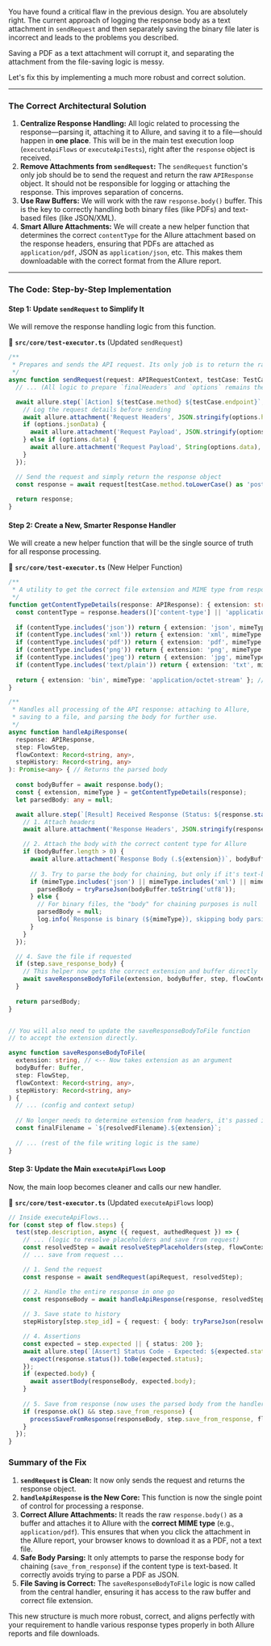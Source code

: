 You have found a critical flaw in the previous design. You are absolutely right. The current approach of logging the response body as a text attachment in `sendRequest` and then separately saving the binary file later is incorrect and leads to the problems you described.

Saving a PDF as a text attachment will corrupt it, and separating the attachment from the file-saving logic is messy.

Let's fix this by implementing a much more robust and correct solution.

---

### **The Correct Architectural Solution**

1.  **Centralize Response Handling:** All logic related to processing the response—parsing it, attaching it to Allure, and saving it to a file—should happen in **one place**. This will be in the main test execution loop (`executeApiFlows` or `executeApiTests`), right after the `response` object is received.
2.  **Remove Attachments from `sendRequest`:** The `sendRequest` function's only job should be to send the request and return the raw `APIResponse` object. It should not be responsible for logging or attaching the response. This improves separation of concerns.
3.  **Use Raw Buffers:** We will work with the raw `response.body()` buffer. This is the key to correctly handling both binary files (like PDFs) and text-based files (like JSON/XML).
4.  **Smart Allure Attachments:** We will create a new helper function that determines the correct `contentType` for the Allure attachment based on the response headers, ensuring that PDFs are attached as `application/pdf`, JSON as `application/json`, etc. This makes them downloadable with the correct format from the Allure report.

---

### **The Code: Step-by-Step Implementation**

#### **Step 1: Update `sendRequest` to Simplify It**

We will remove the response handling logic from this function.

📁 **`src/core/test-executor.ts`** (Updated `sendRequest`)
```typescript
/**
 * Prepares and sends the API request. Its only job is to return the raw response.
 */
async function sendRequest(request: APIRequestContext, testCase: TestCase): Promise<APIResponse> {
  // ... (All logic to prepare `finalHeaders` and `options` remains the same) ...

  await allure.step(`[Action] ${testCase.method} ${testCase.endpoint}`, async () => {
    // Log the request details before sending
    await allure.attachment('Request Headers', JSON.stringify(options.headers, null, 2), { contentType: 'application/json' });
    if (options.jsonData) {
      await allure.attachment('Request Payload', JSON.stringify(options.jsonData, null, 2), { contentType: 'application/json' });
    } else if (options.data) {
      await allure.attachment('Request Payload', String(options.data), { contentType: options.headers?.['Content-Type'] || 'text/plain' });
    }
  });

  // Send the request and simply return the response object
  const response = await request[testCase.method.toLowerCase() as 'post'](testCase.endpoint, options);
  
  return response;
}
```

#### **Step 2: Create a New, Smarter Response Handler**

We will create a new helper function that will be the single source of truth for all response processing.

📁 **`src/core/test-executor.ts`** (New Helper Function)
```typescript
/**
 * A utility to get the correct file extension and MIME type from response headers.
 */
function getContentTypeDetails(response: APIResponse): { extension: string, mimeType: string } {
  const contentType = response.headers()['content-type'] || 'application/octet-stream';
  
  if (contentType.includes('json')) return { extension: 'json', mimeType: 'application/json' };
  if (contentType.includes('xml')) return { extension: 'xml', mimeType: 'application/xml' };
  if (contentType.includes('pdf')) return { extension: 'pdf', mimeType: 'application/pdf' };
  if (contentType.includes('png')) return { extension: 'png', mimeType: 'image/png' };
  if (contentType.includes('jpeg')) return { extension: 'jpg', mimeType: 'image/jpeg' };
  if (contentType.includes('text/plain')) return { extension: 'txt', mimeType: 'text/plain' };
  
  return { extension: 'bin', mimeType: 'application/octet-stream' }; // Default for binary data
}

/**
 * Handles all processing of the API response: attaching to Allure,
 * saving to a file, and parsing the body for further use.
 */
async function handleApiResponse(
  response: APIResponse,
  step: FlowStep,
  flowContext: Record<string, any>,
  stepHistory: Record<string, any>
): Promise<any> { // Returns the parsed body
  
  const bodyBuffer = await response.body();
  const { extension, mimeType } = getContentTypeDetails(response);
  let parsedBody: any = null;

  await allure.step(`[Result] Received Response (Status: ${response.status()})`, async () => {
    // 1. Attach headers
    await allure.attachment('Response Headers', JSON.stringify(response.headers(), null, 2), { contentType: 'application/json' });

    // 2. Attach the body with the correct content type for Allure
    if (bodyBuffer.length > 0) {
      await allure.attachment(`Response Body (.${extension})`, bodyBuffer, { contentType: mimeType });
      
      // 3. Try to parse the body for chaining, but only if it's text-based
      if (mimeType.includes('json') || mimeType.includes('xml') || mimeType.includes('text')) {
        parsedBody = tryParseJson(bodyBuffer.toString('utf8'));
      } else {
        // For binary files, the "body" for chaining purposes is null
        parsedBody = null; 
        log.info(`Response is binary (${mimeType}), skipping body parsing for chaining.`);
      }
    }
  });

  // 4. Save the file if requested
  if (step.save_response_body) {
    // This helper now gets the correct extension and buffer directly
    await saveResponseBodyToFile(extension, bodyBuffer, step, flowContext, stepHistory);
  }
  
  return parsedBody;
}


// You will also need to update the saveResponseBodyToFile function
// to accept the extension directly.

async function saveResponseBodyToFile(
  extension: string, // <-- Now takes extension as an argument
  bodyBuffer: Buffer,
  step: FlowStep,
  flowContext: Record<string, any>,
  stepHistory: Record<string, any>
) {
  // ... (config and context setup)
  
  // No longer needs to determine extension from headers, it's passed in.
  const finalFilename = `${resolvedFilename}.${extension}`;
  
  // ... (rest of the file writing logic is the same)
}
```

#### **Step 3: Update the Main `executeApiFlows` Loop**

Now, the main loop becomes cleaner and calls our new handler.

📁 **`src/core/test-executor.ts`** (Updated `executeApiFlows` loop)
```typescript
// Inside executeApiFlows...
for (const step of flow.steps) {
  test(step.description, async ({ request, authedRequest }) => {
    // ... (logic to resolve placeholders and save from request)
    const resolvedStep = await resolveStepPlaceholders(step, flowContext, stepHistory);
    // ... save from request ...

    // 1. Send the request
    const response = await sendRequest(apiRequest, resolvedStep);

    // 2. Handle the entire response in one go
    const responseBody = await handleApiResponse(response, resolvedStep, flowContext, stepHistory);
    
    // 3. Save state to history
    stepHistory[step.step_id] = { request: { body: tryParseJson(resolvedStep.payload) }, response: responseBody };

    // 4. Assertions
    const expected = step.expected || { status: 200 };
    await allure.step(`[Assert] Status Code - Expected: ${expected.status}`, () => {
      expect(response.status()).toBe(expected.status);
    });
    if (expected.body) {
      await assertBody(responseBody, expected.body);
    }
    
    // 5. Save from response (now uses the parsed body from the handler)
    if (response.ok() && step.save_from_response) {
      processSaveFromResponse(responseBody, step.save_from_response, flowContext);
    }
  });
}
```

### **Summary of the Fix**

1.  **`sendRequest` is Clean:** It now only sends the request and returns the response object.
2.  **`handleApiResponse` is the New Core:** This function is now the single point of control for processing a response.
3.  **Correct Allure Attachments:** It reads the raw `response.body()` as a buffer and attaches it to Allure with the **correct MIME type** (e.g., `application/pdf`). This ensures that when you click the attachment in the Allure report, your browser knows to download it as a PDF, not a text file.
4.  **Safe Body Parsing:** It only attempts to parse the response body for chaining (`save_from_response`) if the content type is text-based. It correctly avoids trying to parse a PDF as JSON.
5.  **File Saving is Correct:** The `saveResponseBodyToFile` logic is now called from the central handler, ensuring it has access to the raw buffer and correct file extension.

This new structure is much more robust, correct, and aligns perfectly with your requirement to handle various response types properly in both Allure reports and file downloads.